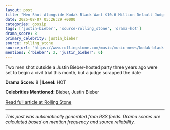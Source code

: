 ```yaml
---
layout: post
title: "Men Shot Alongside Kodak Black Want $10.6 Million Default Judgment Against Rapper"
date: 2025-08-07 05:26:29 +0000
categories: gossip
tags: ['justin-bieber', 'source-rolling_stone', 'drama-hot']
drama_score: 8
primary_celebrity: justin_bieber
source: rolling_stone
source_url: "https://www.rollingstone.com/music/music-news/kodak-black-justin-bieber-party-shooting-lawsuit-default-1235402354/"
mentions: {'bieber': 2, 'justin_bieber': 6}
---
```


Two men shot outside a Justin Bieber-hosted party three years ago were set to begin a civil trial this month, but a judge scrapped the date

**Drama Score:** 8 | **Level:** HOT

**Celebrities Mentioned:** Bieber, Justin Bieber

[Read full article at Rolling Stone](https://www.rollingstone.com/music/music-news/kodak-black-justin-bieber-party-shooting-lawsuit-default-1235402354/)

---
*This post was automatically generated from RSS feeds. Drama scores are calculated based on mention frequency and source reliability.*
